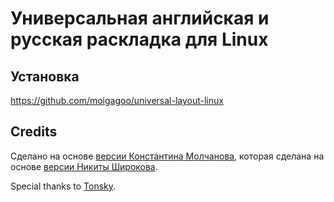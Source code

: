 # Универсальная английская и русская раскладка для Linux

## Установка

https://github.com/moigagoo/universal-layout-linux

## Credits

Сделано на основе [версии Константина Молчанова](https://github.com/moigagoo/universal-layout-linux), которая сделана на основе [версии Никиты Широкова](https://github.com/braindefender/universal-layout).

Special thanks to [Tonsky](https://tonsky.me/).

